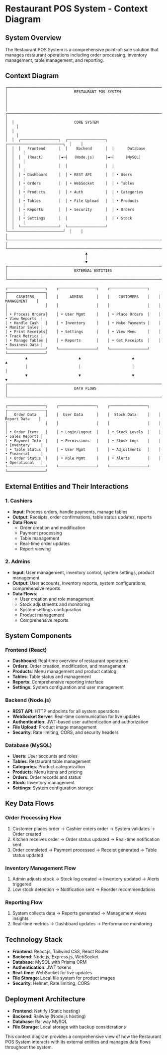 # Restaurant POS System - Context Diagram

## System Overview
The Restaurant POS System is a comprehensive point-of-sale solution that manages restaurant operations including order processing, inventory management, table management, and reporting.

## Context Diagram

```
┌─────────────────────────────────────────────────────────────────────────────────┐
│                              RESTAURANT POS SYSTEM                              │
│                                                                                 │
│  ┌─────────────────────────────────────────────────────────────────────────┐    │
│  │                           CORE SYSTEM                                   │    │
│  │                                                                         │    │
│  │  ┌─────────────────┐  ┌─────────────────┐  ┌─────────────────────────┐  │    │
│  │  │   Frontend      │  │    Backend      │  │      Database           │  │    │
│  │  │   (React)       │◄─┤   (Node.js)     │◄─┤     (MySQL)             │  │    │
│  │  │                 │  │                 │  │                         │  │    │
│  │  │ • Dashboard     │  │ • REST API      │  │ • Users                 │  │    │
│  │  │ • Orders        │  │ • WebSocket     │  │ • Tables                │  │    │
│  │  │ • Products      │  │ • Auth          │  │ • Categories            │  │    │
│  │  │ • Tables        │  │ • File Upload   │  │ • Products              │  │    │
│  │  │ • Reports       │  │ • Security      │  │ • Orders                │  │    │
│  │  │ • Settings      │  │                 │  │ • Stock                 │  │    │
│  │  └─────────────────┘  └─────────────────┘  └─────────────────────────┘  │    │
│  └─────────────────────────────────────────────────────────────────────────┘    │
└─────────────────────────────────────────────────────────────────────────────────┘
                                    ▲
                                    │
                                    ▼
┌─────────────────────────────────────────────────────────────────────────────────┐
│                              EXTERNAL ENTITIES                                  │
└─────────────────────────────────────────────────────────────────────────────────┘

┌─────────────────┐    ┌─────────────────┐    ┌─────────────────┐    ┌─────────────────┐
│    CASHIERS     │    │     ADMINS      │    │    CUSTOMERS    │    │   MANAGEMENT    │
│                 │    │                 │    │                 │    │                 │
│ • Process Orders│    │ • User Mgmt     │    │ • Place Orders  │    │ • View Reports  │
│ • Handle Cash   │    │ • Inventory     │    │ • Make Payments │    │ • Monitor Sales │
│ • Print Receipts│    │ • Settings      │    │ • View Menu     │    │ • Track Metrics │
│ • Manage Tables │    │ • Reports       │    │ • Get Receipts  │    │ • Business Data │
└─────────────────┘    └─────────────────┘    └─────────────────┘    └─────────────────┘
         ▲                       ▲                       ▲                       ▲
         │                       │                       │                       │
         ▼                       ▼                       ▼                       ▼
┌─────────────────────────────────────────────────────────────────────────────────┐
│                              DATA FLOWS                                         │
└─────────────────────────────────────────────────────────────────────────────────┘

┌─────────────────┐    ┌─────────────────┐    ┌─────────────────┐    ┌─────────────────┐
│   Order Data    │    │  User Data      │    │  Stock Data     │    │  Report Data    │
│                 │    │                 │    │                 │    │                 │
│ • Order Items   │    │ • Login/Logout  │    │ • Stock Levels  │    │ • Sales Reports │
│ • Payment Info  │    │ • Permissions   │    │ • Stock Logs    │    │ • Inventory     │
│ • Table Status  │    │ • User Mgmt     │    │ • Adjustments   │    │ • Financial     │
│ • Order Status  │    │ • Role Mgmt     │    │ • Alerts        │    │ • Operational   │
└─────────────────┘    └─────────────────┘    └─────────────────┘    └─────────────────┘
```

## External Entities and Their Interactions

### 1. **Cashiers**
- **Input**: Process orders, handle payments, manage tables
- **Output**: Receipts, order confirmations, table status updates, reports
- **Data Flows**: 
  - Order creation and modification
  - Payment processing
  - Table management
  - Real-time order updates
  - Report viewing

### 2. **Admins**
- **Input**: User management, inventory control, system settings, product management
- **Output**: User accounts, inventory reports, system configurations, comprehensive reports
- **Data Flows**:
  - User creation and role management
  - Stock adjustments and monitoring
  - System settings configuration
  - Product management
  - Comprehensive reports

## System Components

### Frontend (React)
- **Dashboard**: Real-time overview of restaurant operations
- **Orders**: Order creation, modification, and management
- **Products**: Menu management and product catalog
- **Tables**: Table status and management
- **Reports**: Comprehensive reporting interface
- **Settings**: System configuration and user management

### Backend (Node.js)
- **REST API**: HTTP endpoints for all system operations
- **WebSocket Server**: Real-time communication for live updates
- **Authentication**: JWT-based user authentication and authorization
- **File Upload**: Product image management
- **Security**: Rate limiting, CORS, and security headers

### Database (MySQL)
- **Users**: User accounts and roles
- **Tables**: Restaurant table management
- **Categories**: Product categorization
- **Products**: Menu items and pricing
- **Orders**: Order records and status
- **Stock**: Inventory management
- **Settings**: System configuration storage

## Key Data Flows

### Order Processing Flow
1. Customer places order → Cashier enters order → System validates → Order created
2. Kitchen receives order → Order status updated → Real-time notification sent
3. Order completed → Payment processed → Receipt generated → Table status updated

### Inventory Management Flow
1. Admin adjusts stock → Stock log created → Inventory updated → Alerts triggered
2. Low stock detection → Notification sent → Reorder recommendations

### Reporting Flow
1. System collects data → Reports generated → Management views insights
2. Real-time metrics → Dashboard updates → Performance monitoring

## Technology Stack

- **Frontend**: React.js, Tailwind CSS, React Router
- **Backend**: Node.js, Express.js, WebSocket
- **Database**: MySQL with Prisma ORM
- **Authentication**: JWT tokens
- **Real-time**: WebSocket for live updates
- **File Storage**: Local file system for product images
- **Security**: Helmet, Rate limiting, CORS

## Deployment Architecture

- **Frontend**: Netlify (Static hosting)
- **Backend**: Railway (Node.js hosting)
- **Database**: Railway MySQL
- **File Storage**: Local storage with backup considerations

This context diagram provides a comprehensive view of how the Restaurant POS System interacts with its external entities and manages data flows throughout the system.

